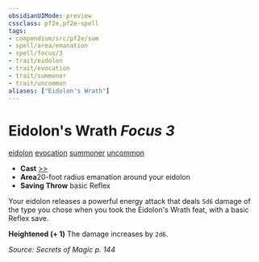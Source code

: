 ```yaml
---
obsidianUIMode: preview
cssclass: pf2e,pf2e-spell
tags:
- compendium/src/pf2e/som
- spell/area/emanation
- spell/focus/3
- trait/eidolon
- trait/evocation
- trait/summoner
- trait/uncommon
aliases: ["Eidolon's Wrath"]
---
```

# Eidolon's Wrath *Focus 3*   
[eidolon](../../rules/traits/eidolon-som.md)  [evocation](../../rules/traits/evocation.md)  [summoner](../../rules/traits/summoner-som.md)  [uncommon](../../rules/traits/uncommon.md)  

- **Cast** [>>](../../rules/core-rulebook/chapter-9-playing-the-game.md#Actions "Two-Action") 
- **Area**20-foot radius emanation around your eidolon
- **Saving Throw**  basic Reflex

Your eidolon releases a powerful energy attack that deals `5d6` damage of the type you chose when you took the Eidolon's Wrath feat, with a basic Reflex save.

**Heightened (+ 1)** The damage increases by `2d6`.

*Source: Secrets of Magic p. 144*